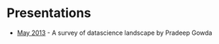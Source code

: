 Presentations
=============


* [May 2013](may2013) - A survey of datascience landscape by Pradeep Gowda
